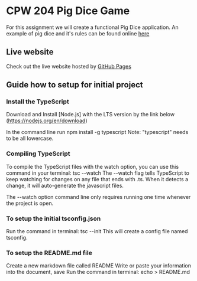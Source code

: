 # CPW 204 Pig Dice Game

For this assignment we will create a functional Pig Dice application. An example of pig dice and it's rules can be found online [here](http://www.playonlinedicegames.com/pig)

## Live website

Check out the live website hosted by [GitHub Pages](https://bluestar7589.github.io/PigDice/)

## Guide how to setup for initial project

### Install the TypeScript

Download and Install [Node.js] with the LTS version by the link below (https://nodejs.org/en/download)

In the command line run npm install -g typescript Note: "typescript" needs to be all lowercase.

### Compiling TypeScript
To compile the TypeScript files with the watch option, you can use this command in your terminal: tsc --watch The --watch flag tells TypeScript to keep watching for changes on any file that ends with .ts. When it detects a change, it will auto-generate the javascript files.

The --watch option command line only requires running one time whenever the project is open.

### To setup the initial tsconfig.json

Run the command in terminal: tsc --init
This will create a config file named tsconfig.

### To setup the README.md file
Create a new markdown file called README
Write or paste your information into the document, save
Run the command in terminal: echo > README.md

